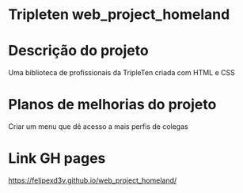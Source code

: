 # Tripleten web_project_homeland

# Descrição do projeto

Uma biblioteca de profissionais da TripleTen criada com HTML e CSS

# Planos de melhorias do projeto

Criar um menu que dê acesso a mais perfis de colegas

# Link GH pages

https://felipexd3v.github.io/web_project_homeland/
